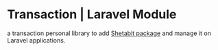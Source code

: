 # Transaction | Laravel Module
a transaction personal library to add [Shetabit package](https://github.com/shetabit/payment/) and manage it on Laravel applications.
